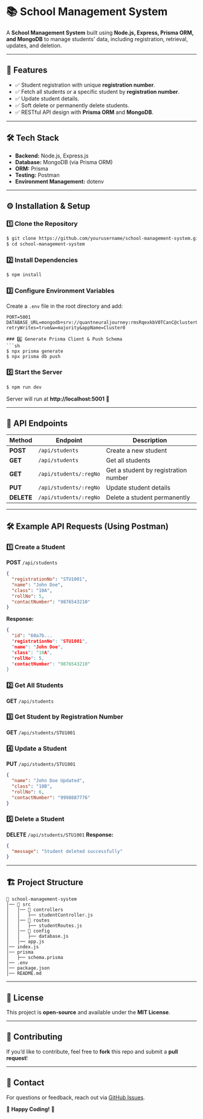 # 📚 School Management System

A **School Management System** built using **Node.js, Express, Prisma ORM, and MongoDB** to manage students' data, including registration, retrieval, updates, and deletion.

---

## 🚀 Features
- ✅ Student registration with unique **registration number**.
- ✅ Fetch all students or a specific student by **registration number**.
- ✅ Update student details.
- ✅ Soft delete or permanently delete students.
- ✅ RESTful API design with **Prisma ORM** and **MongoDB**.

---

## 🛠️ Tech Stack
- **Backend:** Node.js, Express.js
- **Database:** MongoDB (via Prisma ORM)
- **ORM:** Prisma
- **Testing:** Postman
- **Environment Management:** dotenv

---

## ⚙️ Installation & Setup

### 1️⃣ Clone the Repository
```sh
$ git clone https://github.com/yourusername/school-management-system.git
$ cd school-management-system
```

### 2️⃣ Install Dependencies
```sh
$ npm install
```

### 3️⃣ Configure Environment Variables
Create a `.env` file in the root directory and add:
```env
PORT=5001
DATABASE_URL=mongodb+srv://quantneuraljourney:rmsRqexkbV0TCanC@cluster0.worg6.mongodb.net/admin1?retryWrites=true&w=majority&appName=Cluster0

### 4️⃣ Generate Prisma Client & Push Schema
```sh
$ npx prisma generate
$ npx prisma db push
```

### 5️⃣ Start the Server
```sh
$ npm run dev
```
Server will run at **http://localhost:5001** 🚀

---

## 📌 API Endpoints

| Method | Endpoint | Description |
|--------|----------|-------------|
| **POST** | `/api/students` | Create a new student |
| **GET** | `/api/students` | Get all students |
| **GET** | `/api/students/:regNo` | Get a student by registration number |
| **PUT** | `/api/students/:regNo` | Update student details |
| **DELETE** | `/api/students/:regNo` | Delete a student permanently |

---

## 🛠️ Example API Requests (Using Postman)

### **1️⃣ Create a Student**
**POST** `/api/students`
```json
{
  "registrationNo": "STU1001",
  "name": "John Doe",
  "class": "10A",
  "rollNo": 5,
  "contactNumber": "9876543210"
}
```
**Response:**
```json
{
  "id": "60a7b...
  "registrationNo": "STU1001",
  "name": "John Doe",
  "class": "10A",
  "rollNo": 5,
  "contactNumber": "9876543210"
}
```

### **2️⃣ Get All Students**
**GET** `/api/students`

### **3️⃣ Get Student by Registration Number**
**GET** `/api/students/STU1001`

### **4️⃣ Update a Student**
**PUT** `/api/students/STU1001`
```json
{
  "name": "John Doe Updated",
  "class": "10B",
  "rollNo": 6,
  "contactNumber": "9998887776"
}
```

### **5️⃣ Delete a Student**
**DELETE** `/api/students/STU1001`
**Response:**
```json
{
  "message": "Student deleted successfully"
}
```

---

## 🏗️ Project Structure
```
📂 school-management-system
│── 📂 src
│   │── 📂 controllers
│   │   ├── studentController.js
│   │── 📂 routes
│   │   ├── studentRoutes.js
│   │── 📂 config
│   │   ├── database.js
│   │── app.js
│── index.js
│── prisma
│   ├── schema.prisma
│── .env
│── package.json
│── README.md
```

---

## 📜 License
This project is **open-source** and available under the **MIT License**.

---

## 🌟 Contributing
If you’d like to contribute, feel free to **fork** this repo and submit a **pull request**!

---

## 💬 Contact
For questions or feedback, reach out via [GitHub Issues](https://github.com/yourusername/school-management-system/issues).

🚀 **Happy Coding!** 🚀

